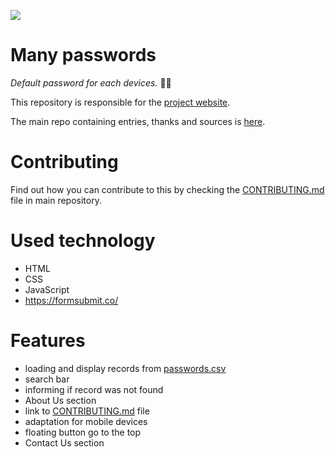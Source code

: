 ![](https://github.com/many-passwords/many-passwords/blob/main/many-passwords.png)

# Many passwords

_Default password for each devices._ 🐱‍💻

This repository is responsible for the [project website](https://many-passwords.github.io).

The main repo containing entries, thanks and sources is [here](https://github.com/many-passwords/many-passwords).

# Contributing

Find out how you can contribute to this by checking the [CONTRIBUTING.md](https://github.com/many-passwords/many-passwords/blob/main/CONTRIBUTING.md) file in main repository.

# Used technology

- HTML
- CSS
- JavaScript
- https://formsubmit.co/

# Features

- loading and display records from [passwords.csv](https://github.com/many-passwords/many-passwords/blob/main/passwords.csv)
- search bar
- informing if record was not found
- About Us section
- link to [CONTRIBUTING.md](https://github.com/many-passwords/many-passwords/blob/main/CONTRIBUTING.md) file
- adaptation for mobile devices
- floating button go to the top
- Contact Us section
